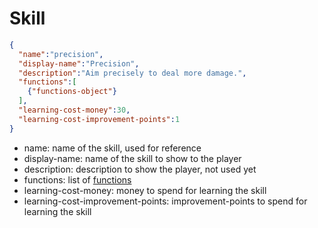 # Skill

```json
{
  "name":"precision",
  "display-name":"Precision",
  "description":"Aim precisely to deal more damage.",
  "functions":[
    {"functions-object"}
  ],
  "learning-cost-money":30,
  "learning-cost-improvement-points":1
}
```

- name: name of the skill, used for reference
- display-name: name of the skill to show to the player
- description: description to show the player, not used yet
- functions: list of [functions](./function.md)
- learning-cost-money: money to spend for learning the skill
- learning-cost-improvement-points: improvement-points to spend for learning the skill
